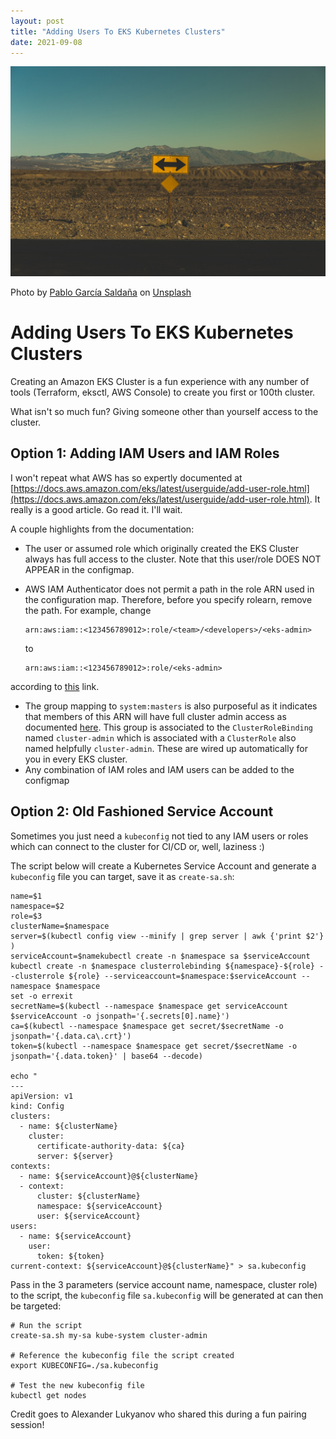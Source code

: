 ```yaml
---
layout: post
title: "Adding Users To EKS Kubernetes Clusters"
date: 2021-09-08
---
```


![map](https://raw.githubusercontent.com/cweibel/ghost_blog_pics/master/pablo-garcia-saldana-lPQIndZz8Mo-unsplash-2.jpg)



Photo by [Pablo García Saldaña](https://unsplash.com/@garciasaldana_?utm_source=unsplash&utm_medium=referral&utm_content=creditCopyText) on [Unsplash](https://unsplash.com/s/photos/uri?utm_source=unsplash&utm_medium=referral&utm_content=creditCopyText)


# Adding Users To EKS Kubernetes Clusters


Creating an Amazon EKS Cluster is a fun experience with any number of tools (Terraform, eksctl, AWS Console) to create you first or 100th cluster.

What isn't so much fun?  Giving someone other than yourself access to the cluster.  



## Option 1: Adding IAM Users and IAM Roles

I won't repeat what AWS has so expertly documented at [https://docs.aws.amazon.com/eks/latest/userguide/add-user-role.html](https://docs.aws.amazon.com/eks/latest/userguide/add-user-role.html).  It really is a good article.  Go read it.  I'll wait.


A couple highlights from the documentation:

 - The user or assumed role which originally created the EKS Cluster always has full access to the cluster. Note that this user/role DOES NOT APPEAR in the configmap.
 - AWS IAM Authenticator does not permit a path in the role ARN used in the configuration map. Therefore, before you specify rolearn, remove the path. For example, change 

   ```
   arn:aws:iam::<123456789012>:role/<team>/<developers>/<eks-admin>
   ``` 

   to 

   ```
   arn:aws:iam::<123456789012>:role/<eks-admin>
   ``` 

  according to [this](https://docs.aws.amazon.com/eks/latest/userguide/troubleshooting_iam.html#security-iam-troubleshoot-ConfigMap) link.
 - The group mapping to `system:masters` is also purposeful as it indicates that members of this ARN will have full cluster admin access as documented [here](https://docs.aws.amazon.com/eks/latest/userguide/add-user-role.html).  This group is associated to the `ClusterRoleBinding` named `cluster-admin` which is associated with a `ClusterRole` also named helpfully `cluster-admin`.  These are wired up automatically for you in every EKS cluster. 
 - Any combination of IAM roles and IAM users can be added to the configmap




## Option 2: Old Fashioned Service Account


Sometimes you just need a `kubeconfig` not tied to any IAM users or roles which can connect to the cluster for CI/CD or, well, laziness :)


The script below will create a Kubernetes Service Account and generate a `kubeconfig` file you can target, save it as `create-sa.sh`:

    
```    
name=$1
namespace=$2
role=$3
clusterName=$namespace
server=$(kubectl config view --minify | grep server | awk {​'print $2'}​)
serviceAccount=$namekubectl create -n $namespace sa $serviceAccount
kubectl create -n $namespace clusterrolebinding ${​namespace}​-${​role}​ --clusterrole ${​role}​ --serviceaccount=$namespace:$serviceAccount --namespace $namespace
set -o errexit
secretName=$(kubectl --namespace $namespace get serviceAccount $serviceAccount -o jsonpath='{​.secrets[0].name}​')
ca=$(kubectl --namespace $namespace get secret/$secretName -o jsonpath='{​.data.ca\.crt}​')
token=$(kubectl --namespace $namespace get secret/$secretName -o jsonpath='{​.data.token}​' | base64 --decode)

echo "
---
apiVersion: v1
kind: Config
clusters:
  - name: ${​clusterName}
  ​  cluster:      
  ​    certificate-authority-data: ${​ca}​      
  ​    server: ${​server}​
contexts:  
  - name: ${​serviceAccount}​@${​clusterName}​    
  - context:      
      cluster: ${​clusterName}​      
      namespace: ${​serviceAccount}​      
      user: ${​serviceAccount}
​users:  
​  - name: ${​serviceAccount}​    
​    user:      
​      token: ${​token}​
​current-context: ${​serviceAccount}​@${​clusterName}​" > sa.kubeconfig
```    
    
Pass in the 3 parameters (service account name, namespace, cluster role) to the script, the `kubeconfig` file `sa.kubeconfig` will be generated at can then be targeted:

```
# Run the script
create-sa.sh my-sa kube-system cluster-admin

# Reference the kubeconfig file the script created
export KUBECONFIG=./sa.kubeconfig

# Test the new kubeconfig file
kubectl get nodes  
``` 
  
Credit goes to Alexander Lukyanov who shared this during a fun pairing session!